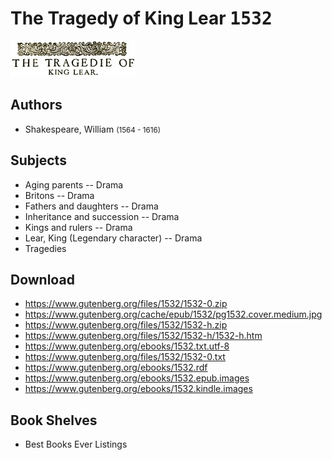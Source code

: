 # The Tragedy of King Lear <kbd>1532</kbd>

![](./cover.medium.jpg "")

## Authors


 - Shakespeare, William <small>(1564 - 1616)</small>

## Subjects


 - Aging parents -- Drama
 - Britons -- Drama
 - Fathers and daughters -- Drama
 - Inheritance and succession -- Drama
 - Kings and rulers -- Drama
 - Lear, King (Legendary character) -- Drama
 - Tragedies

## Download


 - https://www.gutenberg.org/files/1532/1532-0.zip
 - https://www.gutenberg.org/cache/epub/1532/pg1532.cover.medium.jpg
 - https://www.gutenberg.org/files/1532/1532-h.zip
 - https://www.gutenberg.org/files/1532/1532-h/1532-h.htm
 - https://www.gutenberg.org/ebooks/1532.txt.utf-8
 - https://www.gutenberg.org/files/1532/1532-0.txt
 - https://www.gutenberg.org/ebooks/1532.rdf
 - https://www.gutenberg.org/ebooks/1532.epub.images
 - https://www.gutenberg.org/ebooks/1532.kindle.images

## Book Shelves


 - Best Books Ever Listings
